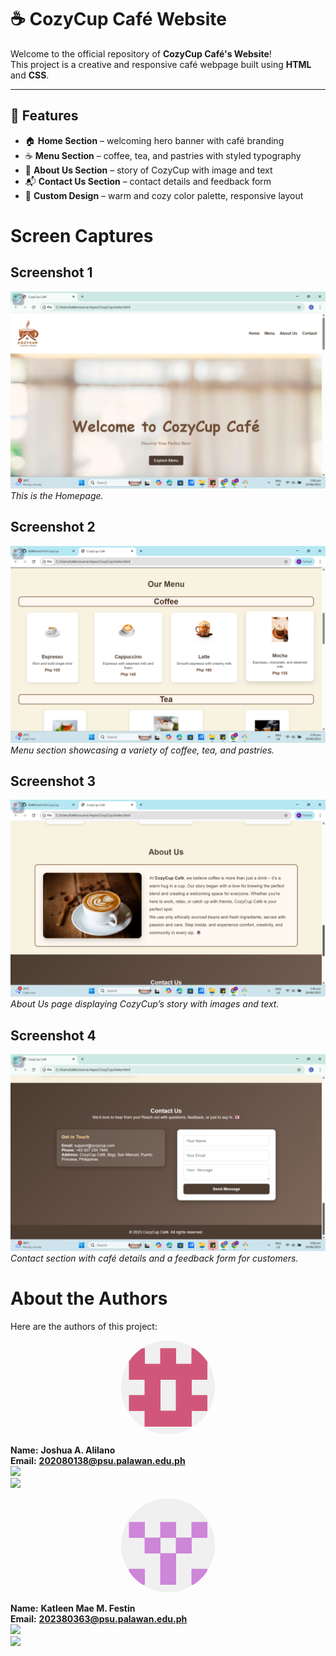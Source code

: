# ☕ CozyCup Café Website

Welcome to the official repository of **CozyCup Café's Website**!  
This project is a creative and responsive café webpage built using **HTML** and **CSS**.  

---

## 📌 Features  

- 🏠 **Home Section** – welcoming hero banner with café branding  
- ☕ **Menu Section** – coffee, tea, and pastries with styled typography  
- 📖 **About Us Section** – story of CozyCup with image and text  
- 📬 **Contact Us Section** – contact details and feedback form  
- 🎨 **Custom Design** – warm and cozy color palette, responsive layout  

# Screen Captures

## Screenshot 1
![Screenshot 1](img/Screenshot%20(156).png)  
*This is the Homepage.*

## Screenshot 2
![Screenshot 2](img/menu1.png)  
*Menu section showcasing a variety of coffee, tea, and pastries.*

## Screenshot 3
![Screenshot 3](img/about%20us.png)  
*About Us page displaying CozyCup’s story with images and text.*

## Screenshot 4
![Screenshot 4](img/Screenshot%20(160).png)  
*Contact section with café details and a feedback form for customers.*


# About the Authors

Here are the authors of this project:

<p align="center">
  <img src="img/225098797.png" width="150" style="border-radius:50%;" alt="Joshua A. Alilano">
</p>

**Name:** **Joshua A. Alilano**  
**Email:** **202080138@psu.palawan.edu.ph**  
[<img src="https://github.com/gauravghongde/social-icons/blob/master/PNG/Color/Facebook.png" width="30">](https://web.facebook.com/joshua.alilano.9)  
[<img src="https://github.com/gauravghongde/social-icons/blob/master/PNG/Color/Github.png" width="30">](https://github.com/Josh-know-nothing)

<p align="center">
  <img src="img/225894212.png" width="150" style="border-radius:50%;" alt="Katleen Mae M. Festin">
</p>

**Name:** **Katleen Mae M. Festin**  
**Email:** **202380363@psu.palawan.edu.ph**  
[<img src="https://github.com/gauravghongde/social-icons/blob/master/PNG/Color/Facebook.png" width="30">](https://web.facebook.com/kathleenmae.festin/)  
[<img src="https://github.com/gauravghongde/social-icons/blob/master/PNG/Color/Github.png" width="30">](https://github.com/KMMFestin10)




